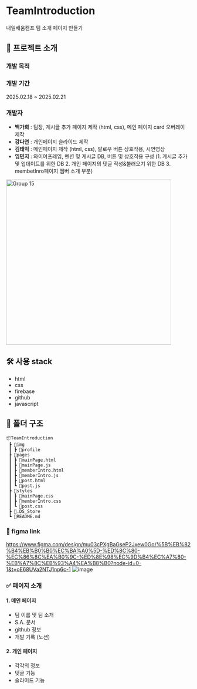 # TeamIntroduction
내일배움캠프 팀 소개 페이지 만들기

## 📝 프로젝트 소개
### 개발 목적

### 개발 기간
2025.02.18 ~ 2025.02.21

### 개발자
- **백가희** : 팀장, 게시글 추가 페이지 제작 (html, css), 메인 페이지 card 오버레이 제작
- **강다연** : 개인페이지 슬라이드 제작
- **김태익** : 메인페이지 제작 (html, css), 팔로우 버튼 상호작용, 시연영상
- **임민지** : 와이어프레임, 멘션 및 게시글 DB, 버튼 및 상호작용 구성
  (1. 게시글 추가 및 업데이트를 위한 DB 2. 개인 페이지의 댓글 작성&불러오기 위한 DB 3. membetInro페이지 멤버 소개 부분)

<img width="450" alt="Group 15" src="https://github.com/user-attachments/assets/0d95e9fa-f27e-4ba8-b566-2f04406b8392" />

## 🛠️ 사용 stack
- html
- css
- firebase
- github
- javascript

## 📂 폴더 구조 
```
📦TeamIntroduction
 ┣ 📂img
 ┃ ┣ 📂profile
 ┣ 📂pages
 ┃ ┣ 📜mainPage.html
 ┃ ┣ 📜mainPage.js
 ┃ ┣ 📜memberIntro.html
 ┃ ┣ 📜memberIntro.js
 ┃ ┣ 📜post.html
 ┃ ┗ 📜post.js
 ┣ 📂styles
 ┃ ┣ 📜mainPage.css
 ┃ ┣ 📜memberIntro.css
 ┃ ┗ 📜post.css
 ┣ 📜.DS_Store
 ┗ 📜README.md
```

### 🔗 figma link
https://www.figma.com/design/mu03cPXgBaGseP2Jxew0Go/%5B%EB%82%B4%EB%B0%B0%EC%BA%A0%5D-%ED%8C%80-%EC%86%8C%EA%B0%9C-%ED%8E%98%EC%9D%B4%EC%A7%80-%EB%A7%8C%EB%93%A4%EA%B8%B0?node-id=0-1&t=oE68UVa2NTJ1np6c-1
![image](https://github.com/user-attachments/assets/63d4086d-1f25-4cfd-84b8-e537336c48ce)



### ✅ 페이지 소개
#### 1. 메인 페이지
- 팀 이름 및 팀 소개
- S.A. 문서
- github 정보
- 개발 기록 (노션)
#### 2. 개인 페이지
- 각각의 정보
- 댓글 기능
- 슬라이드 기능
